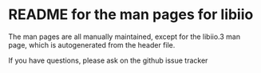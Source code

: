 # README for the man pages for libiio

The man pages are all manually maintained, except for the libiio.3 man page, which is autogenerated from the header file.

If you have questions, please ask on the github issue tracker
